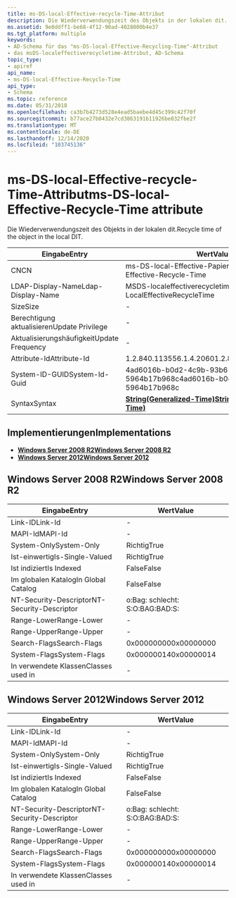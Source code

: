 ```yaml
---
title: ms-DS-local-Effective-recycle-Time-Attribut
description: Die Wiederverwendungszeit des Objekts in der lokalen dit.
ms.assetid: 9e0ddff1-be68-4f12-90ad-4028000b4e37
ms.tgt_platform: multiple
keywords:
- AD-Schema für das "ms-DS-local-Effective-Recycling-Time"-Attribut
- das msDS-localeffectiverecycletime-Attribut, AD-Schema
topic_type:
- apiref
api_name:
- ms-DS-local-Effective-Recycle-Time
api_type:
- Schema
ms.topic: reference
ms.date: 05/31/2018
ms.openlocfilehash: ca3b7b4273d528e4ead5baebe4d45c399c42f70f
ms.sourcegitcommit: b77ace27b0432e7cd3863191b11926be032fbe2f
ms.translationtype: MT
ms.contentlocale: de-DE
ms.lasthandoff: 12/14/2020
ms.locfileid: "103745136"
---
```

# <a name="ms-ds-local-effective-recycle-time-attribute"></a><span data-ttu-id="b787b-105">ms-DS-local-Effective-recycle-Time-Attribut</span><span class="sxs-lookup"><span data-stu-id="b787b-105">ms-DS-local-Effective-Recycle-Time attribute</span></span>

<span data-ttu-id="b787b-106">Die Wiederverwendungszeit des Objekts in der lokalen dit.</span><span class="sxs-lookup"><span data-stu-id="b787b-106">Recycle time of the object in the local DIT.</span></span>



| <span data-ttu-id="b787b-107">Eingabe</span><span class="sxs-lookup"><span data-stu-id="b787b-107">Entry</span></span> | <span data-ttu-id="b787b-108">Wert</span><span class="sxs-lookup"><span data-stu-id="b787b-108">Value</span></span> |
|-------------------|---------------------------------------------------------------|
| <span data-ttu-id="b787b-109">CN</span><span class="sxs-lookup"><span data-stu-id="b787b-109">CN</span></span>                | <span data-ttu-id="b787b-110">ms-DS-local-Effective-Papier-Time</span><span class="sxs-lookup"><span data-stu-id="b787b-110">ms-DS-local-Effective-Recycle-Time</span></span>                            |
| <span data-ttu-id="b787b-111">LDAP-Display-Name</span><span class="sxs-lookup"><span data-stu-id="b787b-111">Ldap-Display-Name</span></span> | <span data-ttu-id="b787b-112">MSDS-localeffectiverecycletime</span><span class="sxs-lookup"><span data-stu-id="b787b-112">msDS-LocalEffectiveRecycleTime</span></span>                                |
| <span data-ttu-id="b787b-113">Size</span><span class="sxs-lookup"><span data-stu-id="b787b-113">Size</span></span>              | \-                                                            |
| <span data-ttu-id="b787b-114">Berechtigung aktualisieren</span><span class="sxs-lookup"><span data-stu-id="b787b-114">Update Privilege</span></span>  | \-                                                            |
| <span data-ttu-id="b787b-115">Aktualisierungshäufigkeit</span><span class="sxs-lookup"><span data-stu-id="b787b-115">Update Frequency</span></span>  | \-                                                            |
| <span data-ttu-id="b787b-116">Attribute-Id</span><span class="sxs-lookup"><span data-stu-id="b787b-116">Attribute-Id</span></span>      | <span data-ttu-id="b787b-117">1.2.840.113556.1.4.2060</span><span class="sxs-lookup"><span data-stu-id="b787b-117">1.2.840.113556.1.4.2060</span></span>                                       |
| <span data-ttu-id="b787b-118">System-ID-GUID</span><span class="sxs-lookup"><span data-stu-id="b787b-118">System-Id-Guid</span></span>    | <span data-ttu-id="b787b-119">4ad6016b-b0d2-4c9b-93b6-5964b17b968c</span><span class="sxs-lookup"><span data-stu-id="b787b-119">4ad6016b-b0d2-4c9b-93b6-5964b17b968c</span></span>                          |
| <span data-ttu-id="b787b-120">Syntax</span><span class="sxs-lookup"><span data-stu-id="b787b-120">Syntax</span></span>            | [<span data-ttu-id="b787b-121">**String(Generalized-Time)**</span><span class="sxs-lookup"><span data-stu-id="b787b-121">**String(Generalized-Time)**</span></span>](s-string-generalized-time.md) |



## <a name="implementations"></a><span data-ttu-id="b787b-122">Implementierungen</span><span class="sxs-lookup"><span data-stu-id="b787b-122">Implementations</span></span>

-   [<span data-ttu-id="b787b-123">**Windows Server 2008 R2**</span><span class="sxs-lookup"><span data-stu-id="b787b-123">**Windows Server 2008 R2**</span></span>](#windows-server-2008-r2)
-   [<span data-ttu-id="b787b-124">**Windows Server 2012**</span><span class="sxs-lookup"><span data-stu-id="b787b-124">**Windows Server 2012**</span></span>](#windows-server-2012)

## <a name="windows-server-2008-r2"></a><span data-ttu-id="b787b-125">Windows Server 2008 R2</span><span class="sxs-lookup"><span data-stu-id="b787b-125">Windows Server 2008 R2</span></span>



| <span data-ttu-id="b787b-126">Eingabe</span><span class="sxs-lookup"><span data-stu-id="b787b-126">Entry</span></span> | <span data-ttu-id="b787b-127">Wert</span><span class="sxs-lookup"><span data-stu-id="b787b-127">Value</span></span> |
|------------------------|--------------|
| <span data-ttu-id="b787b-128">Link-ID</span><span class="sxs-lookup"><span data-stu-id="b787b-128">Link-Id</span></span>                | \-           |
| <span data-ttu-id="b787b-129">MAPI-Id</span><span class="sxs-lookup"><span data-stu-id="b787b-129">MAPI-Id</span></span>                | \-           |
| <span data-ttu-id="b787b-130">System-Only</span><span class="sxs-lookup"><span data-stu-id="b787b-130">System-Only</span></span>            | <span data-ttu-id="b787b-131">Richtig</span><span class="sxs-lookup"><span data-stu-id="b787b-131">True</span></span>         |
| <span data-ttu-id="b787b-132">Ist-einwertig</span><span class="sxs-lookup"><span data-stu-id="b787b-132">Is-Single-Valued</span></span>       | <span data-ttu-id="b787b-133">Richtig</span><span class="sxs-lookup"><span data-stu-id="b787b-133">True</span></span>         |
| <span data-ttu-id="b787b-134">Ist indiziert</span><span class="sxs-lookup"><span data-stu-id="b787b-134">Is Indexed</span></span>             | <span data-ttu-id="b787b-135">False</span><span class="sxs-lookup"><span data-stu-id="b787b-135">False</span></span>        |
| <span data-ttu-id="b787b-136">Im globalen Katalog</span><span class="sxs-lookup"><span data-stu-id="b787b-136">In Global Catalog</span></span>      | <span data-ttu-id="b787b-137">False</span><span class="sxs-lookup"><span data-stu-id="b787b-137">False</span></span>        |
| <span data-ttu-id="b787b-138">NT-Security-Descriptor</span><span class="sxs-lookup"><span data-stu-id="b787b-138">NT-Security-Descriptor</span></span> | <span data-ttu-id="b787b-139">o:Bag: schlecht: S:</span><span class="sxs-lookup"><span data-stu-id="b787b-139">O:BAG:BAD:S:</span></span> |
| <span data-ttu-id="b787b-140">Range-Lower</span><span class="sxs-lookup"><span data-stu-id="b787b-140">Range-Lower</span></span>            | \-           |
| <span data-ttu-id="b787b-141">Range-Upper</span><span class="sxs-lookup"><span data-stu-id="b787b-141">Range-Upper</span></span>            | \-           |
| <span data-ttu-id="b787b-142">Search-Flags</span><span class="sxs-lookup"><span data-stu-id="b787b-142">Search-Flags</span></span>           | <span data-ttu-id="b787b-143">0x00000000</span><span class="sxs-lookup"><span data-stu-id="b787b-143">0x00000000</span></span>   |
| <span data-ttu-id="b787b-144">System-Flags</span><span class="sxs-lookup"><span data-stu-id="b787b-144">System-Flags</span></span>           | <span data-ttu-id="b787b-145">0x00000014</span><span class="sxs-lookup"><span data-stu-id="b787b-145">0x00000014</span></span>   |
| <span data-ttu-id="b787b-146">In verwendete Klassen</span><span class="sxs-lookup"><span data-stu-id="b787b-146">Classes used in</span></span>        | \-           |



## <a name="windows-server-2012"></a><span data-ttu-id="b787b-147">Windows Server 2012</span><span class="sxs-lookup"><span data-stu-id="b787b-147">Windows Server 2012</span></span>



| <span data-ttu-id="b787b-148">Eingabe</span><span class="sxs-lookup"><span data-stu-id="b787b-148">Entry</span></span> | <span data-ttu-id="b787b-149">Wert</span><span class="sxs-lookup"><span data-stu-id="b787b-149">Value</span></span> |
|------------------------|--------------|
| <span data-ttu-id="b787b-150">Link-ID</span><span class="sxs-lookup"><span data-stu-id="b787b-150">Link-Id</span></span>                | \-           |
| <span data-ttu-id="b787b-151">MAPI-Id</span><span class="sxs-lookup"><span data-stu-id="b787b-151">MAPI-Id</span></span>                | \-           |
| <span data-ttu-id="b787b-152">System-Only</span><span class="sxs-lookup"><span data-stu-id="b787b-152">System-Only</span></span>            | <span data-ttu-id="b787b-153">Richtig</span><span class="sxs-lookup"><span data-stu-id="b787b-153">True</span></span>         |
| <span data-ttu-id="b787b-154">Ist-einwertig</span><span class="sxs-lookup"><span data-stu-id="b787b-154">Is-Single-Valued</span></span>       | <span data-ttu-id="b787b-155">Richtig</span><span class="sxs-lookup"><span data-stu-id="b787b-155">True</span></span>         |
| <span data-ttu-id="b787b-156">Ist indiziert</span><span class="sxs-lookup"><span data-stu-id="b787b-156">Is Indexed</span></span>             | <span data-ttu-id="b787b-157">False</span><span class="sxs-lookup"><span data-stu-id="b787b-157">False</span></span>        |
| <span data-ttu-id="b787b-158">Im globalen Katalog</span><span class="sxs-lookup"><span data-stu-id="b787b-158">In Global Catalog</span></span>      | <span data-ttu-id="b787b-159">False</span><span class="sxs-lookup"><span data-stu-id="b787b-159">False</span></span>        |
| <span data-ttu-id="b787b-160">NT-Security-Descriptor</span><span class="sxs-lookup"><span data-stu-id="b787b-160">NT-Security-Descriptor</span></span> | <span data-ttu-id="b787b-161">o:Bag: schlecht: S:</span><span class="sxs-lookup"><span data-stu-id="b787b-161">O:BAG:BAD:S:</span></span> |
| <span data-ttu-id="b787b-162">Range-Lower</span><span class="sxs-lookup"><span data-stu-id="b787b-162">Range-Lower</span></span>            | \-           |
| <span data-ttu-id="b787b-163">Range-Upper</span><span class="sxs-lookup"><span data-stu-id="b787b-163">Range-Upper</span></span>            | \-           |
| <span data-ttu-id="b787b-164">Search-Flags</span><span class="sxs-lookup"><span data-stu-id="b787b-164">Search-Flags</span></span>           | <span data-ttu-id="b787b-165">0x00000000</span><span class="sxs-lookup"><span data-stu-id="b787b-165">0x00000000</span></span>   |
| <span data-ttu-id="b787b-166">System-Flags</span><span class="sxs-lookup"><span data-stu-id="b787b-166">System-Flags</span></span>           | <span data-ttu-id="b787b-167">0x00000014</span><span class="sxs-lookup"><span data-stu-id="b787b-167">0x00000014</span></span>   |
| <span data-ttu-id="b787b-168">In verwendete Klassen</span><span class="sxs-lookup"><span data-stu-id="b787b-168">Classes used in</span></span>        | \-           |



 

 




